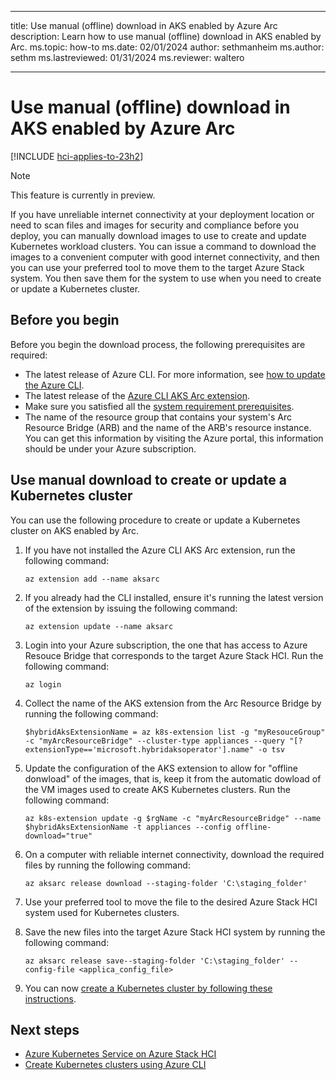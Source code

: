 
---
title: Use manual (offline) download in AKS enabled by Azure Arc
description: Learn how to use manual (offline) download in AKS enabled by Arc.
ms.topic: how-to
ms.date: 02/01/2024
author: sethmanheim
ms.author: sethm 
ms.lastreviewed: 01/31/2024
ms.reviewer: waltero

---

# Use manual (offline) download in AKS enabled by Azure Arc

[!INCLUDE [hci-applies-to-23h2](includes/hci-applies-to-23h2.md)]

> [!NOTE]
> This feature is currently in preview.

If you have unreliable internet connectivity at your deployment location or need to scan files and images for security and compliance before you deploy, you can manually download images to use to create and update Kubernetes workload clusters. You can issue a command to download the images to a convenient computer with good internet connectivity, and then you can use your preferred tool to move them to the target Azure Stack system. You then save them for the system to use when you need to create or update a Kubernetes cluster.

## Before you begin

Before you begin the download process, the following prerequisites are required:

- The latest release of Azure CLI. For more information, see [how to update the Azure CLI](/cli/azure/update-azure-cli).
- The latest release of the [Azure CLI AKS Arc extension](/cli/azure/aksarc).
- Make sure you satisfied all the [system requirement prerequisites](system-requirements.md).
- The name of the resource group that contains your system's Arc Resource Bridge (ARB) and the name of the ARB's resource instance. You can get this information by visiting the Azure portal, this information should be under your Azure subscription.

## Use manual download to create or update a Kubernetes cluster

You can use the following procedure to create or update a Kubernetes cluster on AKS enabled by Arc.

1. If you have not installed the Azure CLI AKS Arc extension, run the following command:

   ```azurecli
   az extension add --name aksarc
   ```

2. If you already had the CLI installed, ensure it's running the latest version of the extension by issuing the following command:

   ```azurecli
   az extension update --name aksarc
   ```

3. Login into your Azure subscription, the one that has access to Azure Resouce Bridge that corresponds to the target Azure Stack HCI. Run the following command:

   ```azurecli
   az login
   ```

4. Collect the name of the AKS extension from the Arc Resource Bridge by running the following command:

   ```azurecli
   $hybridAksExtensionName = az k8s-extension list -g "myResouceGroup" -c "myArcResourceBridge" --cluster-type appliances --query "[?extensionType=='microsoft.hybridaksoperator'].name" -o tsv
   ```

5. Update the configuration of the AKS extension to allow for "offline donwload" of the images, that is, keep it from the automatic dowload of the VM images used to create AKS Kubernetes clusters. Run the following command:

   ```azurecli
   az k8s-extension update -g $rgName -c "myArcResourceBridge" --name $hybridAksExtensionName -t appliances --config offline-download="true"
   ```

6. On a computer with reliable internet connectivity, download the required files by running the following command:

   ```azurecli
   az aksarc release download --staging-folder 'C:\staging_folder'
   ```

7. Use your preferred tool to move the file to the desired Azure Stack HCI system used for Kubernetes clusters.
8. Save the new files into the target Azure Stack HCI system by running the following command:

   ```azurecli
   az aksarc release save--staging-folder 'C:\staging_folder' --config-file <applica_config_file>
   ```

9. You can now [create a Kubernetes cluster by following these instructions](aks-create-clusters-cli.md).

## Next steps

- [Azure Kubernetes Service on Azure Stack HCI](overview.md)
- [Create Kubernetes clusters using Azure CLI](aks-create-clusters-cli.md)

